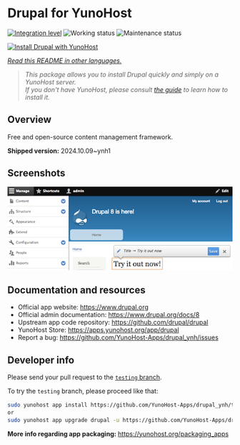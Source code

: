 <!--
N.B.: This README was automatically generated by <https://github.com/YunoHost/apps/tree/master/tools/readme_generator>
It shall NOT be edited by hand.
-->

# Drupal for YunoHost

[![Integration level](https://dash.yunohost.org/integration/drupal.svg)](https://ci-apps.yunohost.org/ci/apps/drupal/) ![Working status](https://ci-apps.yunohost.org/ci/badges/drupal.status.svg) ![Maintenance status](https://ci-apps.yunohost.org/ci/badges/drupal.maintain.svg)

[![Install Drupal with YunoHost](https://install-app.yunohost.org/install-with-yunohost.svg)](https://install-app.yunohost.org/?app=drupal)

*[Read this README in other languages.](./ALL_README.md)*

> *This package allows you to install Drupal quickly and simply on a YunoHost server.*  
> *If you don't have YunoHost, please consult [the guide](https://yunohost.org/install) to learn how to install it.*

## Overview

Free and open-source content management framework.

**Shipped version:** 2024.10.09~ynh1

## Screenshots

![Screenshot of Drupal](./doc/screenshots/screenshot.png)

## Documentation and resources

- Official app website: <https://www.drupal.org>
- Official admin documentation: <https://www.drupal.org/docs/8>
- Upstream app code repository: <https://github.com/drupal/drupal>
- YunoHost Store: <https://apps.yunohost.org/app/drupal>
- Report a bug: <https://github.com/YunoHost-Apps/drupal_ynh/issues>

## Developer info

Please send your pull request to the [`testing` branch](https://github.com/YunoHost-Apps/drupal_ynh/tree/testing).

To try the `testing` branch, please proceed like that:

```bash
sudo yunohost app install https://github.com/YunoHost-Apps/drupal_ynh/tree/testing --debug
or
sudo yunohost app upgrade drupal -u https://github.com/YunoHost-Apps/drupal_ynh/tree/testing --debug
```

**More info regarding app packaging:** <https://yunohost.org/packaging_apps>
